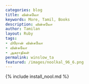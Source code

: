 ```yaml
---  
categories: blog  
title: வின்சுலோ
keywords: More, Tamil, Books  
description: வின்சுலோ
author: Tamilan  
layout: Ruby  
tags:     
- மிரோன் வின்சுலோ
- வின்சுலோ
- அகராதிகள்
permalink: winslow_ta  
featured: /images/noolkal_96_6.png  
---  
```

{% include install_nool.md %}  
